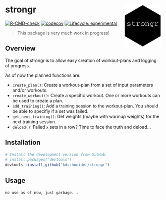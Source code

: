 
<!-- README.md is generated from README.Rmd. Please edit that file -->

# strongr <img src="man/figures/logo.png" align="right" width="120" />

<!-- badges: start -->

[![R-CMD-check](https://github.com/kdschneider/strongr/actions/workflows/check-standard.yaml/badge.svg)](https://github.com/kdschneider/strongr/actions/workflows/check-standard.yaml)
[![codecov](https://github.com/kdschneider/strongr/actions/workflows/codecov.yaml/badge.svg)](https://github.com/kdschneider/strongr/actions/workflows/codecov.yaml)
[![Lifecycle:
experimental](https://img.shields.io/badge/lifecycle-experimental-orange.svg)](https://lifecycle.r-lib.org/articles/stages.html#experimental)
<!-- badges: end -->

> This package is very much work in progress!

## Overview

The goal of strongr is to allow easy creation of workout-plans and
logging of progress.

As of now the planned functions are:

-   `create_plan()`: Create a workout-plan from a set of input
    parameters and/or workouts.
-   `create_workout()`: Create a specific workout. One or more workouts
    can be used to create a plan.
-   `add_training()`: Add a training session to the workout-plan. You
    should be able to specifiy if a set was failed.
-   `get_next_training()`: Get weights (maybe with warmup weights) for
    the next training session.
-   `deload()`: Failed `x` sets in a row? Time to face the truth and
    deload…

## Installation

``` r
# Install the development version from GitHub:
# install.packages("devtools")
devtools::install_github("kdschneider/strongr")
```

## Usage

`no use as of now, just garbage...`
